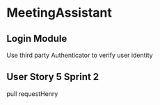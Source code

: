# MeetingAssistant
## Login Module
Use third party Authenticator to verify user identity

## User Story 5 Sprint 2

 pull requestHenry